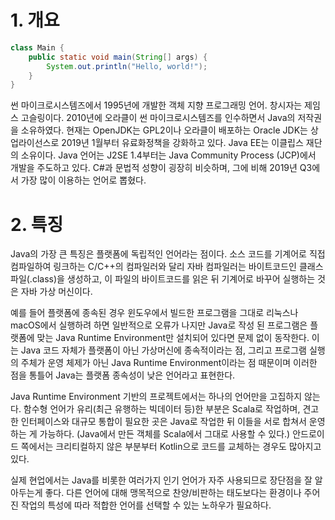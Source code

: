 # 1. 개요

```java
class Main {
    public static void main(String[] args) {
        System.out.println("Hello, world!");
    }
}
```

썬 마이크로시스템즈에서 1995년에 개발한 객체 지향 프로그래밍 언어. 창시자는 제임스 고슬링이다. 2010년에 오라클이 썬 마이크로시스템즈를 인수하면서 Java의 저작권을 소유하였다. 현재는
OpenJDK는 GPL2이나 오라클이 배포하는 Oracle JDK는 상업라이선스로 2019년 1월부터 유료화정책을 강화하고 있다. Java EE는 이클립스 재단의 소유이다. Java 언어는
J2SE 1.4부터는 Java Community Process (JCP)에서 개발을 주도하고 있다.
C#과 문법적 성향이 굉장히 비슷하며, 그에 비해 2019년 Q3에서 가장 많이 이용하는 언어로 뽑혔다.

# 2. 특징

Java의 가장 큰 특징은 플랫폼에 독립적인 언어라는 점이다. 소스 코드를 기계어로 직접 컴파일하여 링크하는 C/C++의 컴파일러와 달리 자바 컴파일러는 바이트코드인 클래스 파일(.class)을
생성하고, 이 파일의 바이트코드를 읽은 뒤 기계어로 바꾸어 실행하는 것은 자바 가상 머신이다.

예를 들어 플랫폼에 종속된 경우 윈도우에서 빌드한 프로그램을 그대로 리눅스나 macOS에서 실행하려 하면 일반적으로 오류가 나지만 Java로 작성 된 프로그램은 플랫폼에 맞는 Java
Runtime Environment만 설치되어 있다면 문제 없이 동작한다. 이는 Java 코드 자체가 플랫폼이 아닌 가상머신에 종속적이라는 점, 그리고 프로그램 실행의 주체가 운영 체제가 아닌
Java Runtime Environment이라는 점 때문이며 이러한 점을 통틀어 Java는 플랫폼 종속성이 낮은 언어라고 표현한다.

Java Runtime Environment 기반의 프로젝트에서는 하나의 언어만을 고집하지 않는다. 함수형 언어가 유리(최근 유행하는 빅데이터 등)한 부분은 Scala로 작업하며, 견고한
인터페이스와 대규모 통합이 필요한 곳은 Java로 작업한 뒤 이들을 서로 합쳐서 운영하는 게 가능하다. (Java에서 만든 객체를 Scala에서 그대로 사용할 수 있다.) 안드로이드 쪽에서는
크리티컬하지 않은 부분부터 Kotlin으로 코드를 교체하는 경우도 많아지고 있다.

실제 현업에서는 Java를 비롯한 여러가지 인기 언어가 자주 사용되므로 장단점을 잘 알아두는게 좋다. 다른 언어에 대해 맹목적으로 찬양/비판하는 태도보다는 환경이나 주어진 작업의 특성에 따라 적합한 언어를 선택할 수 있는 노하우가 필요하다.